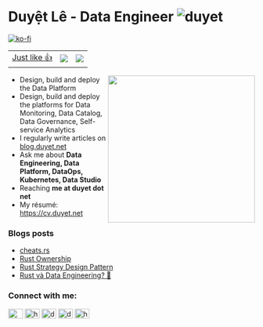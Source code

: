 <h1>Duyệt Lê - Data Engineer <img src="https://komarev.com/ghpvc/?username=duyet" alt="duyet" /></h1> 

[![ko-fi](https://ko-fi.com/img/githubbutton_sm.svg)](https://ko-fi.com/duyet)


|                                                                                                                     |                                                               |                                                                |
| ------------------------------------------------------------------------------------------------------------------- | ------------------------------------------------------------: | -------------------------------------------------------------: |
| [Just like 👍](https://poll.fizzy.wtf/vote?duyet.vote=yes&redirect=https://github.com/duyet) | ![](https://poll.fizzy.wtf/show?duyet.vote=yes) | ![](https://poll.fizzy.wtf/count?duyet.vote=yes) |



<img src="https://i.imgur.com/xwjP2uD.jpg" width="300" style="float: right" />

- Design, build and deploy the Data Platform
- Design, build and deploy the platforms for Data Monitoring, Data Catalog, Data Governance, Self-service Analytics
- I regularly write articles on [blog.duyet.net](https://blog.duyet.net)
- Ask me about **Data Engineering, Data Platform, DataOps, Kubernetes, Data Studio**
- Reaching **me at duyet dot net**
- My résumé: https://cv.duyet.net

### Blogs posts
<!-- BLOG-POST-LIST:START -->
- [cheats.rs](https://blog.duyet.net/2022/01/rust-cheatsheet.html)
- [Rust Ownership](https://blog.duyet.net/2021/12/rust-ownership.html)
- [Rust Strategy Design Pattern](https://blog.duyet.net/2021/12/rust-strategy-design-pattern.html)
- [Rust và Data Engineering? 🤔](https://blog.duyet.net/2021/11/rust-data-engineering.html)
<!-- BLOG-POST-LIST:END -->

<p align="left">
<h3 align="left">Connect with me:</h3>
<a href="https://t.me/duyet" target="blank"><img align="center" src="https://cdn.jsdelivr.net/npm/simple-icons@3.0.1/icons/telegram.svg" alt="@duyet" height="20" width="30" /></a>
<a href="https://ko-fi.com/duyet" target="blank"><img align="center" src="https://cdn.jsdelivr.net/npm/simple-icons@3.0.1/icons/ko-fi.svg" alt="https://ko-fi.com/duyet" height="20" width="30" /></a>
<a href="https://twitter.com/duyetdev" target="blank"><img align="center" src="https://cdn.jsdelivr.net/npm/simple-icons@3.0.1/icons/twitter.svg" alt="duyetdev" height="20" width="30" /></a>
<a href="https://linkedin.com/in/duyet" target="blank"><img align="center" src="https://cdn.jsdelivr.net/npm/simple-icons@3.0.1/icons/linkedin.svg" alt="duyet" height="20" width="30" /></a>
<a href="https://blog.duyet.net/rss.xml" target="blank"><img align="center" src="https://cdn.jsdelivr.net/npm/simple-icons@3.0.1/icons/rss.svg" alt="https://blog.duyet.net/rss.xml" height="20" width="30" /></a>

</p>




